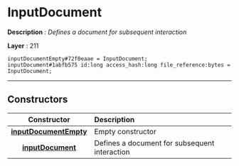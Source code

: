 # InputDocument

**Description** : *Defines a document for subsequent interaction*

**Layer** : 211

```tl
inputDocumentEmpty#72f0eaae = InputDocument;
inputDocument#1abfb575 id:long access_hash:long file_reference:bytes = InputDocument;
```

---

## Constructors

| Constructor | Description |
| :---: | :--- |
| [**inputDocumentEmpty**](constructor/inputDocumentEmpty) | Empty constructor |
| [**inputDocument**](constructor/inputDocument) | Defines a document for subsequent interaction |